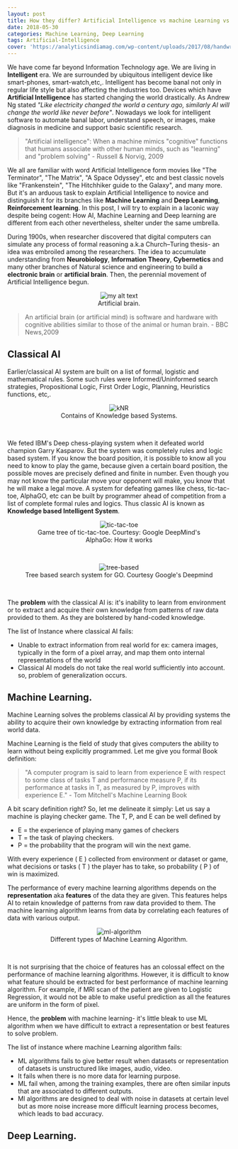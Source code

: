 ```yaml
---
layout: post
title: How they differ? Artificial Intelligence vs machine Learning vs Deep Learning
date: 2018-05-30
categories: Machine Learning, Deep Learning
tags: Artificial-Intelligence
cover: 'https://analyticsindiamag.com/wp-content/uploads/2017/08/handwriting-human-head-shape-imagination-technology-innovation-artificial-intelligence-at-chalkboard_h7plpruc_thumbnail-full11.png'
---
```


We have come far beyond Information Technology age. We are living in __Intelligent__ era. We are surrounded by ubiquitous intelligent device like smart-phones, smart-watch,etc,. Intelligent has become banal not only in regular life style but also affecting the industries too. Devices which have __Artificial Intelligence__ has started changing the world drastically. As Andrew Ng stated *"Like electricity changed the world a century ago, similarly AI will change the world like never before"*.  Nowadays we look for intelligent software to automate banal labor, understand speech, or images, make diagnosis in medicine and support basic scientific research.


> "Artificial intelligence": When a machine mimics "cognitive" functions that humans associate with other human minds, such as "learning" and "problem solving" - Russell & Norvig, 2009

We all are familiar with word Artificial Intelligence form movies like "The Terminator", "The Matrix", "A Space Odyssey", etc and best classic novels like "Frankenstein", "The Hitchhiker guide to the Galaxy", and many more. But it's an arduous task to explain Artificial Intelligence to novice and distinguish it for its branches like __Machine Learning__ and __Deep Learning__, __Reinforcement learning__. In this post, I will try to explain in a laconic way despite being cogent: How AI, Machine Learning and Deep learning are different from each other nevertheless, shelter under the same umbrella.


During 1900s, when researcher discovered that digital computers can simulate any process of formal reasoning a.k.a Church–Turing thesis- an idea was embroiled among the researchers. The idea to accumulate understanding from __Neurobiology__, __Information Theory__, __Cybernetics__ and many other branches of Natural science and engineering to build a __electronic brain__ or __artificial brain__. Then, the perennial movement of Artificial Intelligence begun.


<figure>
  <div style="text-align:center">
    <img src="/assets/img/2018-05-30/Artificial-Brain.png" alt="my alt text"/>
    <figcaption> Artificial brain. </figcaption>
  </div>
</figure>

>An artificial brain (or artificial mind) is software and hardware with cognitive
abilities similar to those of the animal or human brain. -
> BBC News,2009

## Classical AI
Earlier/classical AI system are built on a list of formal, logistic and mathematical rules. Some such rules were Informed/Uninformed search strategies, Propositional Logic, First Order Logic, Planning, Heuristics functions, etc,.

<figure>
  <div style="text-align:center">
    <img src="/assets/img/2018-05-30/knowledge-based-systems.jpg" alt="kNR"/>
    <figcaption>Contains of Knowledge based Systems. </figcaption>
  </div>
</figure>
&nbsp;

We feted IBM's Deep chess-playing system when it defeated world champion Garry Kasparov. But the system was completely rules and logic based system. If you know the board position, it is possible to know all you need to know to play the game, because given a certain board position, the possible moves are precisely defined and finite in number. Even though you may not know the particular move your opponent will make, you know that he will make a legal move. A system for defeating games like chess, tic-tac-toe, AlphaGO, etc can be built by programmer ahead of competition from a list of complete formal rules and logics. Thus classic AI is known as __Knowledge based Intelligent System__.

<figure>
  <div style="text-align:center">
    <img src="/assets/img/2018-05-30/tic-toc-toe.png" alt="tic-tac-toe"/>
    <figcaption> Game tree of tic-tac-toe. Courtesy: Google DeepMind's AlphaGo: How it works
 </figcaption>
  </div>
</figure>
&nbsp;
<figure>
  <div style="text-align:center">
    <img src="/assets/img/2018-05-30/tree-based.png" alt="tree-based"/>
    <figcaption>Tree based search system for GO. Courtesy Google's Deepmind </figcaption>
  </div>
</figure>
&nbsp;

The __problem__ with the classical AI is: it's inability to learn from environment or to extract and acquire their own knowledge from patterns of raw data provided to them. As they are bolstered by hand-coded knowledge.

The list of Instance where classical AI fails:

- Unable to extract information from real world for ex: camera images, typically in the form of a pixel array, and map them onto internal representations of the world
- Classical AI models do not take the real world sufficiently into account. so, problem of generalization occurs.

## Machine Learning.
Machine Learning solves the problems classical AI by providing systems the ability to acquire their own knowledge by extracting information from real world data.

Machine Learning is the field of study that gives computers the ability to learn without being explicitly programmed. Let me give you formal Book definition:

> "A computer program is said to learn from experience E with respect to some class of tasks T and performance measure P, if its performance at tasks in T, as measured by P, improves with experience E." - Tom Mitchell's Machine Learning Book

A bit scary definition right? So, let me delineate it simply:
Let us say a machine is playing checker game.
The T, P, and E can be well defined by
- E = the experience of playing many games of checkers
- T = the task of playing checkers.
- P = the probability that the program will win the next game.

With every experience ( E ) collected from environment or dataset or game, what decisions or tasks ( T ) the player has to take, so probability ( P ) of win is maximized.

The performance of every machine learning algorithms depends on the __representation__ aka __features__ of the data they are given. This features helps AI to retain knowledge of patterns from raw data provided to them. The machine learning algorithm learns from data by correlating each features of data with various output.

<figure>
  <div style="text-align:center">
    <img src="/assets/img/2018-05-30/ml-algorithm.png" alt="ml-algorithm"/>
    <figcaption>Different types of Machine Learning Algorithm. </figcaption>
  </div>
</figure>
&nbsp;     

It is not surprising that the choice of features has an colossal effect on the performance of machine learning algorithms. However, it is difficult to know what feature should be extracted for best performance of machine learning algorithm. For example, if MRI scan of the patient are given to Logistic Regression, it would not be able to make useful prediction as all the features are uniform in the form of pixel.

Hence, the __problem__ with machine learning- it's little bleak to use ML algorithm when we have difficult to extract a representation or best features to solve problem.

The list of instance where machine Learning algorithm fails:
- ML algorithms fails to give better result when datasets or representation of datasets is unstructured like images, audio, video.
- It fails when there is no more data for learning purpose.
- ML fail when, among the training examples, there are often similar inputs that are associated to different outputs.
- Ml algorithms are designed to deal with noise in datasets at certain level but as more noise increase more difficult learning process becomes, which leads to bad accuracy.

## Deep Learning.

